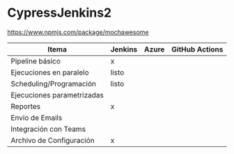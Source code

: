 # CypressJenkins2

https://www.npmjs.com/package/mochawesome

| Itema                      | Jenkins | Azure | GitHub Actions |
| -------------------------- | ------- | ----- | -------------- |
| Pipeline básico            | x       |       |                |
| Ejecuciones en paralelo    | listo   |       |                |
| Scheduling/Programación    | listo   |       |                |
| Ejecuciones parametrizadas |         |       |                |
| Reportes                   | x       |       |                |
| Envio de Emails            |         |       |                |
| Integración con Teams      |         |       |                |
| Archivo de Configuración   | x       |       |                |
